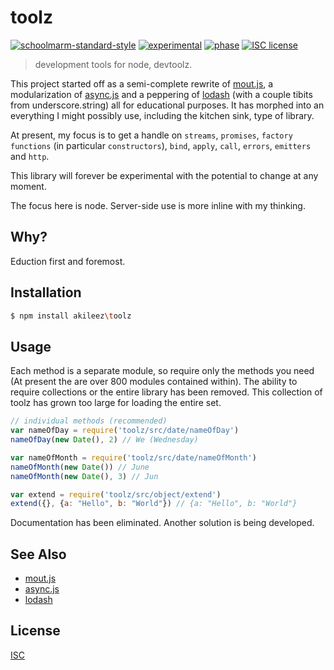 # toolz
[![schoolmarm-standard-style][marm-image]][marm-url]
[![experimental][stability-image]][stability-url]
[![phase][phase-image]][phase-url]
[![ISC license][license-img]][license-url]

> development tools for node, devtoolz. 

This project started off as a semi-complete rewrite of [mout.js](http://moutjs.com), a modularization of [async.js](https://github.com/caolan/async) and a peppering of [lodash](https://lodash.com) (with a couple tibits from underscore.string) all for educational purposes. It has morphed into an everything I might possibly use, including the kitchen sink,
type of library. 

At present, my focus is to get a handle on `streams`, `promises`, `factory functions` (in particular `constructors`), `bind`, `apply`, `call`, `errors`, `emitters` and `http`.

This library will forever be experimental with the potential to change at any moment. 

The focus here is node. Server-side use is more inline with my thinking. 


## Why?
Eduction first and foremost. 


## Installation
```bash
$ npm install akileez\toolz
```

## Usage
Each method is a separate module, so require only the methods you need (At present the are over 800 modules contained within). The ability to require collections or the entire library has been removed. This collection of toolz has grown too large for loading the entire set.

```js
// individual methods (recommended)
var nameOfDay = require('toolz/src/date/nameOfDay')
nameOfDay(new Date(), 2) // We (Wednesday)

var nameOfMonth = require('toolz/src/date/nameOfMonth')
nameOfMonth(new Date()) // June
nameOfMonth(new Date(), 3) // Jun

var extend = require('toolz/src/object/extend')
extend({}, {a: "Hello", b: "World"}) // {a: "Hello", b: "World"}

```
Documentation has been eliminated. Another solution is being developed.


## See Also
- [mout.js](http://moutjs.com)
- [async.js](https://github.com/caolan/async)
- [lodash](https://lodash.com)

## License
[ISC](https://tldrlegal.com/license/ISC-license)

[marm-image]: https://img.shields.io/badge/code%20style-marm-brightgreen.svg?style=flat-square
[marm-url]: https://github.com/akileez/eslint-config-marm
[stability-image]: https://img.shields.io/badge/stability-experimental-orange.svg?style=flat-square
[stability-url]: https://github.com/akileez/toolz
[phase-image]: https://img.shields.io/badge/phase-expansion-red.svg?style=flat-square
[phase-url]: https://github.com/akileez/toolz
[license-img]: https://img.shields.io/badge/license-ISC-blue.svg?style=flat-square
[license-url]: https://github.com/akileez/toolz/blob/master/license.md

